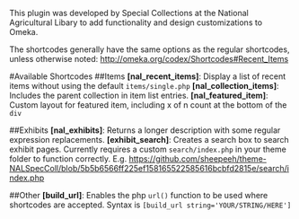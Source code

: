 This plugin was developed by Special Collections at the National Agricultural Libary to add functionality and design customizations to Omeka. 

The shortcodes generally have the same options as the regular shortcodes, unless otherwise noted: http://omeka.org/codex/Shortcodes#Recent_Items 

#Available Shortcodes
##Items
**[nal_recent_items]**: Display a list of recent items without using the default `items/single.php`
**[nal_collection_items]**: Includes the parent collection in item list entries.
**[nal_featured_item]**: Custom layout for featured item, including x of n count at the bottom of the `div`

##Exhibits
**[nal_exhibits]**: Returns a longer description with some regular expression replacements.
**[exhibit_search]**: Creates a search box to search exhibit pages. Currently requires a custom `search/index.php` in your theme folder to function correctly. E.g. https://github.com/sheepeeh/theme-NALSpecColl/blob/5b5b6566ff225ef158165522585616bcbfd2815e/search/index.php

##Other
**[build_url]**: Enables the php `url()` function to be used where shortcodes are accepted. Syntax is `[build_url string='YOUR/STRING/HERE']`